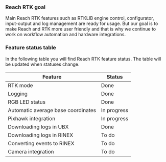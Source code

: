 ### Reach RTK goal

Main Reach RTK features such as RTKLIB engine control, configurator, input-output and log management are ready for usage. But our goal is to make Reach and RTK more user friendly and that is why we continue to work on workflow automation and hardware integrations.

### Feature status table

In the following table you will find Reach RTK feature status. The table will be updated when statuses change.

| Feature                             | Status      |
|-------------------------------------|-------------|
| RTK mode                            | Done        |
| Logging                             | Done        |
| RGB LED status                      | Done        |
| Automatic average base coordinates  | In progress |
| Pixhawk integration                 | In progress |
| Downloading logs in UBX             | Done        |
| Downloading logs in RINEX           | To do       |
| Converting events to RINEX          | To do       |
| Camera integration                  | To do       |
